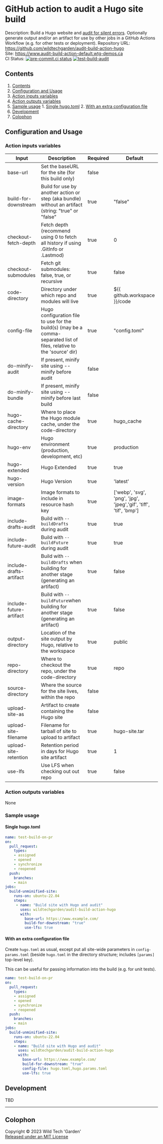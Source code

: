 # GitHub action to audit a Hugo site build

Description: Build a Hugo website and [audit for silent
  errors](https://discourse.gohugo.io/t/audit-your-published-site-for-problems/35184/8).
  Optionally generate output and/or an artifact for use by other jobs in a
  GitHub Actions Workflow (e.g. for other tests or deployment).
Repository URL: <https://github.com/wildtechgarden/audit-build-action-hugo>\
Site: <https://www.audit-build-action-default.wtg-demos.ca>\
CI Status: [![pre-commit.ci status](https://results.pre-commit.ci/badge/github/wildtechgarden/audit-build-action-hugo/main.svg)](https://results.pre-commit.ci/latest/github/wildtechgarden/audit-build-action-hugo/main)
[![test-build-audit](https://github.com/wildtechgarden/audit-build-action-hugo/actions/workflows/test-build-audit.yml/badge.svg)](https://github.com/wildtechgarden/audit-build-action-hugo/actions/workflows/test-build-audit.yml)

## Contents

1. [Contents](#contents)
2. [Configuration and Usage](#configuration-and-usage)
  1. [Action inputs variables](#action-inputs-variables)
  2. [Action outputs variables](#action-outputs-variables)
  3. [Sample usage](#sample-usage)
    1. [Single hugo.toml](#single-hugotoml)
    2. [With an extra configuration file](#with-an-extra-configuration-file)
3. [Development](#development)
4. [Colophon](#colophon)

## Configuration and Usage

### Action inputs variables

| Input | Description | Required | Default |
|-------|-------------|-------|---------|
| base-url | Set the baseURL for the site (for this build only) | false | |
| build-for-downstream | Build for use by another action or step (aka bundle) without an artifact (string: "true" or "false" | true | "false" |
| checkout-fetch-depth | Fetch depth (recommend using 0 to fetch all history if using .GitInfo or .Lastmod) | true | 0 |
| checkout-submodules | Fetch git submodules: false, true, or recursive | true | false |
| code-directory | Directory under which repo and modules will live | true | ${{ github.workspace }}/code |
| config-file | Hugo configuration file to use for the build(s) (may be a comma-separated list of files, relative to the 'source' dir) | true | "config.toml" |
| do-minify-audit | If present, minify site using --minify before audit | false | |
| do-minify-bundle | If present, minify site using --minify before last build | false | |
| hugo-cache-directory | Where to place the Hugo module cache, under the code-directory | true | hugo_cache
| hugo-env | Hugo environment (production, development, etc) | true | production |
| hugo-extended | Hugo Extended | true | true |
| hugo-version | Hugo Version | true | 'latest' |
| image-formats | Image formats to include in resource hash key | true | ['webp', 'svg', 'png', 'jpg', 'jpeg','gif', 'tiff', 'tif', 'bmp'] |
| include-drafts-audit | Build with `--buildDrafts` during audit | true | true |
| include-future-audit | Build with `--buildFuture` during audit | true | true |
| include-drafts-artifact | Build with `--buildDrafts` when building for another stage (generating an artifact) | true | false |
| include-future-artifact | Build with `--buildFuture`when building for another stage (generating an artifact) | true | false |
| output-directory | Location of the site output by Hugo, relative to the workspace | true | public |
| repo-directory | Where to checkout the repo, under the code-directory | true | repo |
| source-directory | Where the source for the site lives, within the repo | false | |
| upload-site-as | Artifact to create containing the Hugo site | false | |
| upload-site-filename | Filename for tarball of site to upload to artifact | true | hugo-site.tar |
| upload-site-retention | Retention period in days for Hugo site artifact | true | 1 |
| use-lfs | Use LFS when checking out out repo | true | false |

### Action outputs variables

None

### Sample usage

#### Single hugo.toml

```yaml
name: test-build-on-pr
on:
  pull_request:
    types:
    - assigned
    - opened
    - synchronize
    - reopened
  push:
    branches:
    - main
jobs:
  build-unminified-site:
    runs-on: ubuntu-22.04
    steps:
     - name: "Build site with Hugo and audit"
       uses: wildtechgarden/audit-build-action-hugo
       with:
         base-url: https://www.example.com/
         build-for-downstream: "true"
         use-lfs: true
 ```

#### With an extra configuration file

Create `hugo.toml` as usual, except put all site-wide parameters in
`config-params.toml` (beside `hugo.toml` in the directory structure;
includes `[params]` top-level key).

This can be useful for passing information into the build (e.g. for unit
tests).

```yaml
name: test-build-on-pr
on:
  pull_request:
    types:
    - assigned
    - opened
    - synchronize
    - reopened
  push:
    branches:
    - main
jobs:
  build-unminified-site:
    runs-on: ubuntu-22.04
    steps:
    - name: "Build site with Hugo and audit"
      uses: wildtechgarden/audit-build-action-hugo
      with:
        base-url: https://www.example.com/
        build-for-downstream: "true"
        config-file: hugo.toml,hugo.params.toml
        use-lfs: true
```

## Development

TBD

-------

## Colophon

Copyright © 2023 Wild Tech 'Garden'  
[Released under an MIT License](LICENSE)
